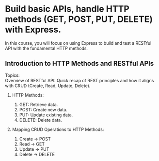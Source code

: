# Build basic APIs, handle HTTP methods (GET, POST, PUT, DELETE) with Express.
In this course, you will focus on using Express to build and test a RESTful API with the fundamental HTTP methods.

## Introduction to HTTP Methods and RESTful APIs

Topics:<br>
Overview of RESTful API: Quick recap of REST principles and how it aligns with CRUD (Create, Read, Update, Delete).
1. HTTP Methods:<br>
    1. GET: Retrieve data.        
    2. POST: Create new data.
    3. PUT: Update existing data.
    4. DELETE: Delete data.

2. Mapping CRUD Operations to HTTP Methods:<br>
    1. Create → POST
    2. Read → GET
    3. Update → PUT
    4. Delete → DELETE